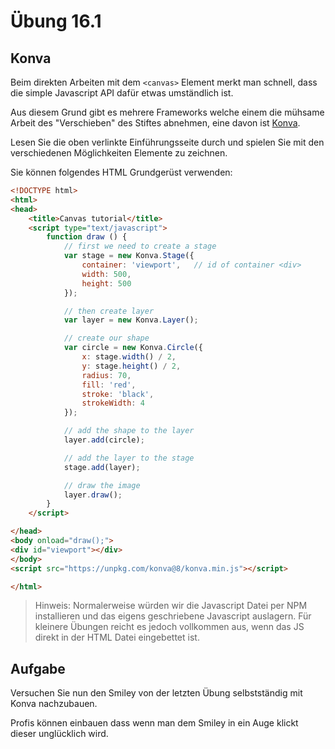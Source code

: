 # Übung 16.1 #

## Konva ##

Beim direkten Arbeiten mit dem `<canvas>` Element merkt man schnell, dass die simple Javascript API dafür etwas
umständlich ist.

Aus diesem Grund gibt es mehrere Frameworks welche einem die mühsame Arbeit des "Verschieben" des Stiftes abnehmen,
eine davon ist [Konva](https://konvajs.org/docs/overview.html).

Lesen Sie die oben verlinkte Einführungsseite durch und spielen Sie mit den verschiedenen Möglichkeiten Elemente
zu zeichnen.

Sie können folgendes HTML Grundgerüst verwenden:

```html
<!DOCTYPE html>
<html>
<head>
    <title>Canvas tutorial</title>
    <script type="text/javascript">
        function draw () {
            // first we need to create a stage
            var stage = new Konva.Stage({
                container: 'viewport',   // id of container <div>
                width: 500,
                height: 500
            });

            // then create layer
            var layer = new Konva.Layer();

            // create our shape
            var circle = new Konva.Circle({
                x: stage.width() / 2,
                y: stage.height() / 2,
                radius: 70,
                fill: 'red',
                stroke: 'black',
                strokeWidth: 4
            });

            // add the shape to the layer
            layer.add(circle);

            // add the layer to the stage
            stage.add(layer);

            // draw the image
            layer.draw();
        }
    </script>

</head>
<body onload="draw();">
<div id="viewport"></div>
</body>
<script src="https://unpkg.com/konva@8/konva.min.js"></script>

</html>
```

> Hinweis: Normalerweise würden wir die Javascript Datei per NPM installieren und das eigens geschriebene Javascript auslagern.
> Für kleinere Übungen reicht es jedoch vollkommen aus, wenn das JS direkt in der HTML Datei eingebettet ist.

## Aufgabe ##

Versuchen Sie nun den Smiley von der letzten Übung selbstständig mit Konva nachzubauen.

Profis können einbauen dass wenn man dem Smiley in ein Auge klickt dieser unglücklich wird.